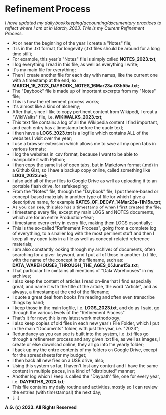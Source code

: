 # Refinement Process
*I have updated my daily bookkeeping/accounting/documentary practices to reflect where I am at in March, 2023. This is my Current Refinement Process.*
* At or near the beginning of the year I create a "Notes" file;
* It is in the .txt format, for longevity (.txt files should be around for a long time still);
* For example, this year`s "Notes" file is simply called __NOTES_2023.txt__;
* I log everything I read in this file, as well as everything I write;
* It's my main file for everything;
* Then I create another file for each day with names, like the current one with a timestamp at the end, ex: __MARCH_16_2023_DAYBOOK_NOTES_16Mar23a-03h55a.txt__;
* The "Daybook" file is made up of important excerpts from my "Notes" file;
* This is how the refinement process works;
* It's almost like a kind of alchemy;
* After that, since I like to copy pertinent content from Wikipedi, I creat a "WikiWalks" file, i.e. __WIKIWALKS_2023.txt__;
* This text file contains a log of all the Wikipedia content I find important, and each entry has a timestamp before the quote text;
* I then have a __LOGS_2023.txt__ is a logfile which contains ALL of the websites I visit over the year;
* I use a browser extension which allows me to save all my open tabs in various formats;
* I log the websites in .csv format, because I want to be able to manipulate it with Python;
* I then copy the same list of open tabs, but in Markdown format (.md) in a Github Gist, so I have a backup copy online, called something like __LOGS_2023.md__;
* I also add all of these files to Google Drive as well as uploading it to an portable flash drive, for safekeeping;
* From the "Notes" file, through the "Daybook" file, I put theme-based or concept-based materials in another type of file for which I give a descriptive name, for example __RATES_OF_DECAY_14Mar23a-11h15a.txt__;
* As you can see, this also has a timestamp of when I first created the file;
* I timestamp every file, except my main LOGS and NOTES documents, which are for an entire Production-Year;
* I timestamo every entry in every file, making them LOGS essentially;
* This is the so-called "Refinement Process", going from a complete log of everything, to a smaller log with the most pertinent stuff and then I keep all my open tabs in a file as well as concept-related reference materials;
* I am also constantly looking through my archives of documents, often searching for a given keyword, and I put all of those in another .txt file, with the name of the concept in the filename, such as: __DATA_WAREHOUSES_THROUGH_THE_AGES_05June15a.txt__;
* That particular file contains all mentions of "Data Warehouses" in my archives;
* I also keep the content of articles I read on-line that I find especially great, and name it with the title of the article, the word "Article", and as always, a timestamp at the end of the filename;
* I quote a great deal from books I'm reading and often even transcribe things by hand;
* I keep those in the main logfile, i.e. __LOGS_2023.txt__, and do as I said, go through the various levels of the "Refinement Process"
* That's it for now; this is my latest work methodology;
* I also keep copies of old files in each new year's File Folder, which I put in the main "Documents" folder, with just the year, i.e. "2023";
* Redundancy as you can see is built into the system, i.e .txt files go through a refinement process and any given .txt file, as well as images, I create or else download online, they all go into the yearly folder;
* I back up my the entire contents of my folders on Google Drive, except for the spreadsheets for my budget;
* I then back all new files on a USB drive, also;
* Using this system so far, I haven't lost any content and I have the same content in multiple places, in a kind of "distributed" manner;
* Another log which I keep is called the "Daypath" file, one for every year, i.e. __DAYPATHS_2023.txt__;
* This file contains my daily routine and activities, mostly so I can review the entries (with timestamps!) the next day;
* [...]

__A.G. (c) 2023. All Rights Reserved__
